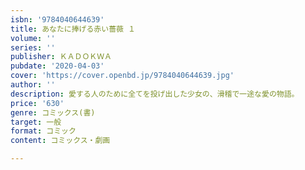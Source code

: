 ```yaml
---
isbn: '9784040644639'
title: あなたに捧げる赤い薔薇 １
volume: ''
series: ''
publisher: ＫＡＤＯＫＷＡ
pubdate: '2020-04-03'
cover: 'https://cover.openbd.jp/9784040644639.jpg'
author: ''
description: 愛する人のために全てを投げ出した少女の、滑稽で一途な愛の物語。
price: '630'
genre: コミックス(書)
target: 一般
format: コミック
content: コミックス・劇画

---
```

